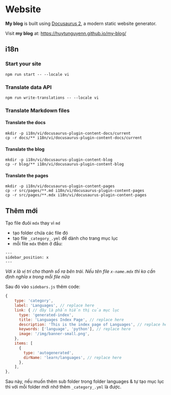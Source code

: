 # Website

**My blog** is built using [Docusaurus 2](https://docusaurus.io/), a modern static website generator.

Visit **my blog** at: https://huytunguyenn.github.io/my-blog/

## i18n

### Start your site

```shell
npm run start -- --locale vi
```

### Translate data API

```shell
npm run write-translations -- --locale vi
```

### Translate Markdown files

#### Translate the docs

```shell
mkdir -p i18n/vi/docusaurus-plugin-content-docs/current
cp -r docs/** i18n/vi/docusaurus-plugin-content-docs/current
```

#### Translate the blog

```shell
mkdir -p i18n/vi/docusaurus-plugin-content-blog
cp -r blog/** i18n/vi/docusaurus-plugin-content-blog
```

#### Translate the pages

```shell
mkdir -p i18n/vi/docusaurus-plugin-content-pages
cp -r src/pages/**.md i18n/vi/docusaurus-plugin-content-pages
cp -r src/pages/**.mdx i18n/vi/docusaurus-plugin-content-pages
```


## Thêm mới

Tạo file đuôi `mdx` thay vì `md`
- tạo folder chứa các file đó
- tạo file `_category_.yml` để dành cho trang mục lục
- mỗi file `mdx` thêm ở đầu:

```
---
sidebar_position: x
---
```

*Với x là vị trí cho thanh sổ ra bên trái. Nếu tên file `x-name.mdx` thì ko cần định nghĩa x trong mỗi file nữa*

Sau đó vào `sidebars.js` thêm code:

```javascript
{
    type: 'category', 
    label: 'Languages', // replace here
    link: { // đây là phần hiển thị của mục lục
      type: 'generated-index',
      title: 'Languages Index Page', // replace here
      description: 'This is the index page of Languages', // replace here
      keywords: ['language', 'python'], // replace here
      image: '/img/banner-small.png',
    },
    items: [
      {
        type: 'autogenerated',
        dirName: 'learn/languages', // replace here
      },
    ],
},
```
Sau này, nếu muốn thêm sub folder trong folder languages & tự tạo mục lục thì với mỗi folder mới nhớ thêm `_category_.yml` là được.
